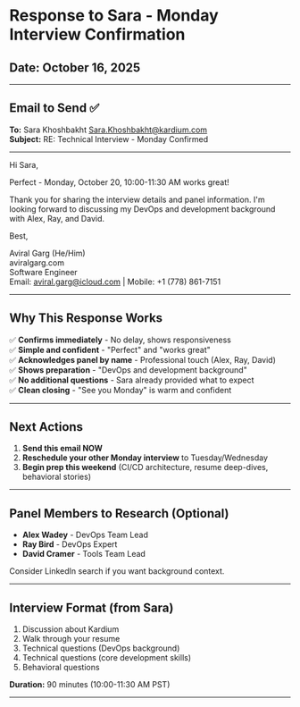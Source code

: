 # Response to Sara - Monday Interview Confirmation
## Date: October 16, 2025

---

## Email to Send ✅

**To:** Sara Khoshbakht <Sara.Khoshbakht@kardium.com>  
**Subject:** RE: Technical Interview - Monday Confirmed

---

Hi Sara,

Perfect - Monday, October 20, 10:00-11:30 AM works great!

Thank you for sharing the interview details and panel information. I'm looking forward to discussing my DevOps and development background with Alex, Ray, and David.

Best,

Aviral Garg (He/Him)  
aviralgarg.com  
Software Engineer  
Email: aviral.garg@icloud.com | Mobile: +1 (778) 861-7151

---

## Why This Response Works

✅ **Confirms immediately** - No delay, shows responsiveness  
✅ **Simple and confident** - "Perfect" and "works great"  
✅ **Acknowledges panel by name** - Professional touch (Alex, Ray, David)  
✅ **Shows preparation** - "DevOps and development background"  
✅ **No additional questions** - Sara already provided what to expect  
✅ **Clean closing** - "See you Monday" is warm and confident  

---

## Next Actions

1. **Send this email NOW**
2. **Reschedule your other Monday interview** to Tuesday/Wednesday
3. **Begin prep this weekend** (CI/CD architecture, resume deep-dives, behavioral stories)

---

## Panel Members to Research (Optional)

- **Alex Wadey** - DevOps Team Lead
- **Ray Bird** - DevOps Expert  
- **David Cramer** - Tools Team Lead

Consider LinkedIn search if you want background context.

---

## Interview Format (from Sara)

1. Discussion about Kardium
2. Walk through your resume
3. Technical questions (DevOps background)
4. Technical questions (core development skills)
5. Behavioral questions

**Duration:** 90 minutes (10:00-11:30 AM PST)

---

